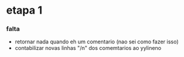# etapa 1

### falta
<ul>
    <li>retornar nada quando eh um comentario (nao sei como fazer isso) </li>
    <li>contabilizar novas linhas "/n" dos comemtarios ao yylineno </li>
</ul>
